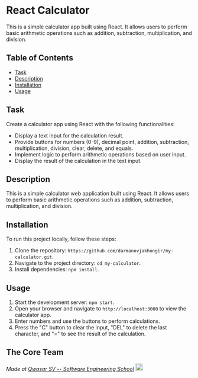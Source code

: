 # React Calculator

This is a simple calculator app built using React. It allows users to perform basic arithmetic operations such as addition, subtraction, multiplication, and division.

## Table of Contents

- [Task](#task)
- [Description](#description)
- [Installation](#installation)
- [Usage](#usage)

## Task

Create a calculator app using React with the following functionalities:

- Display a text input for the calculation result.
- Provide buttons for numbers (0-9), decimal point, addition, subtraction, multiplication, division, clear, delete, and equals.
- Implement logic to perform arithmetic operations based on user input.
- Display the result of the calculation in the text input.

## Description

This is a simple calculator web application built using React. It allows users to perform basic arithmetic operations such as addition, subtraction, multiplication, and division.

## Installation

To run this project locally, follow these steps:

1. Clone the repository: `https://github.com/darmanovjakhongir/my-calculator.git`.
2. Navigate to the project directory: `cd my-calculator`.
3. Install dependencies: `npm install`.

## Usage

1. Start the development server: `npm start`.
2. Open your browser and navigate to `http://localhost:3000` to view the calculator app.
3. Enter numbers and use the buttons to perform calculations.
4. Press the "C" button to clear the input, "DEL" to delete the last character, and "=" to see the result of the calculation.

## The Core Team

<span><i>Made at <a href='https://qwasar.io'>Qwasar SV -- Software Engineering School</a></i></span>
<span><img alt='Qwasar SV -- Software Engineering School Logo' src='https://storage.googleapis.com/qwasar-public/qwasar-logo_50x50.png' width='20px' /></span>
